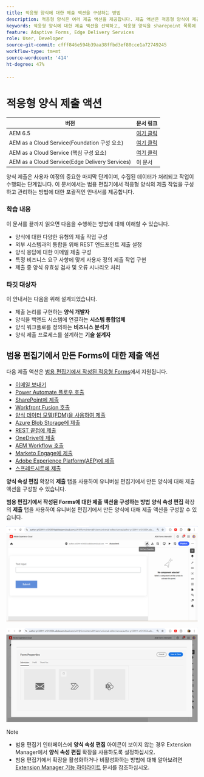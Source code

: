 ```yaml
---
title: 적응형 양식에 대한 제출 액션을 구성하는 방법
description: 적응형 양식은 여러 제출 액션을 제공합니다. 제출 액션은 적응형 양식이 제출 후 처리되는 방식을 정의합니다. 기본 제공 제출 액션을 사용하거나 직접 만들 수 있습니다.
keywords: 적응형 양식에 대한 제출 액션을 선택하고, 적응형 양식을 sharepoint 목록에 연결하고, 적응형 양식을 sharepoint 문서 라이브러리에 연결하고, 적응형 양식을 양식 데이터 모델(FDM)에 연결하는 방법
feature: Adaptive Forms, Edge Delivery Services
role: User, Developer
source-git-commit: cfff846e594b39aa38ffbd3ef80cce1a72749245
workflow-type: tm+mt
source-wordcount: '414'
ht-degree: 47%

---
```


# 적응형 양식 제출 액션

| 버전 | 문서 링크 |
|---------|-----------------------------|
| AEM 6.5 | [여기 클릭](https://experienceleague.adobe.com/docs/experience-manager-65/forms/adaptive-forms-basic-authoring/configuring-submit-actions.html) |
| AEM as a Cloud Service(Foundation 구성 요소) | [여기 클릭](/help/forms/configuring-submit-actions.md) |
| AEM as a Cloud Service (핵심 구성 요소) | [여기 클릭](/help/forms/configure-submit-actions-core-components.md) |
| AEM as a Cloud Service(Edge Delivery Services) | 이 문서 |


양식 제출은 사용자 여정의 중요한 마지막 단계이며, 수집된 데이터가 처리되고 작업이 수행되는 단계입니다. 이 문서에서는 범용 편집기에서 적응형 양식의 제출 작업을 구성하고 관리하는 방법에 대한 포괄적인 안내서를 제공합니다.

### 학습 내용

이 문서를 끝까지 읽으면 다음을 수행하는 방법에 대해 이해할 수 있습니다.

- 양식에 대한 다양한 유형의 제출 작업 구성
- 외부 시스템과의 통합을 위해 REST 엔드포인트 제출 설정
- 양식 응답에 대한 이메일 제출 구성
- 특정 비즈니스 요구 사항에 맞게 사용자 정의 제출 작업 구현
- 제출 중 양식 유효성 검사 및 오류 시나리오 처리

### 타깃 대상자

이 안내서는 다음을 위해 설계되었습니다.

- 제출 논리를 구현하는 **양식 개발자**
- 양식을 백엔드 시스템에 연결하는 **시스템 통합업체**
- 양식 워크플로를 정의하는 **비즈니스 분석가**
- 양식 제출 프로세스를 설계하는 **기술 설계자**

## 범용 편집기에서 만든 Forms에 대한 제출 액션

다음 제출 액션은 [범용 편집기에서 작성된 적응형 Forms](/help/edge/docs/forms/universal-editor/create-forms.md)에서 지원됩니다.

- [이메일 보내기](/help/forms/configure-submit-action-send-email.md)
- [Power Automate 플로우 호출](/help/forms/forms-microsoft-power-automate-integration.md)
- [SharePoint에 제출](/help/forms/configure-submit-action-sharepoint.md)
- [Workfront Fusion 호출](/help/forms/submit-adaptive-form-to-workfront-fusion.md)
- [양식 데이터 모델(FDM)을 사용하여 제출](/help/forms/integrate-adaptive-form-with-fdm.md)
- [Azure Blob Storage에 제출](/help/forms/configure-submit-action-azure-blob-storage.md)
- [REST 끝점에 제출](/help/forms/configure-submit-action-restpoint.md)
- [OneDrive에 제출](/help/forms/configure-submit-action-onedrive.md)
- [AEM Workflow 호출](/help/forms/configure-submit-action-workflow.md)
- [Marketo Engage에 제출](/help/forms/submit-adaptive-form-to-marketo-engage.md)
- [Adobe Experience Platform(AEP)에 제출](/help/forms/aem-forms-aep-connector.md)
- [스프레드시트에 제출](/help/forms/forms-submission-service.md)

<!--You can also submit an Adaptive Form in the Universal Editor to other storage or CRM integrations:

* [Connect Adaptive Form to Salesforce](/help/forms/aem-forms-salesforce-integration.md)
* [Connect an Adaptive Form to Microsoft&reg; Dynamics OData](/help/forms/ms-dynamics-odata-configuration.md)-->

**양식 속성 편집** 확장의 **제출** 탭을 사용하여 유니버설 편집기에서 만든 양식에 대해 제출 액션을 구성할 수 있습니다.

**범용 편집기에서 작성된 Forms에 대한 제출 액션을 구성하는 방법**
**양식 속성 편집** 확장의 **제출** 탭을 사용하여 유니버설 편집기에서 만든 양식에 대해 제출 액션을 구성할 수 있습니다.

![양식 속성 아이콘](/help/forms/assets/ue-form-properties-icon.png)

![유니버설 편집기 양식 속성](/help/forms/assets/ue-form-properties.png)

>[!NOTE]
>
> - 범용 편집기 인터페이스에 **양식 속성 편집** 아이콘이 보이지 않는 경우 Extension Manager에서 **양식 속성 편집** 확장을 사용하도록 설정하십시오.
> - 범용 편집기에서 확장을 활성화하거나 비활성화하는 방법에 대해 알아보려면 [Extension Manager 기능 하이라이트](https://developer.adobe.com/uix/docs/extension-manager/feature-highlights/#enablingdisabling-extensions) 문서를 참조하십시오.



